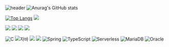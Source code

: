 ![header](https://capsule-render.vercel.app/api?type=soft&color=gradient&height=60&section=header&text=Seoin%20&fontSize=70&animation=blink&fontAlign=12&fontAlignY=60)
![Anurag's GitHub stats](https://github-readme-stats.vercel.app/api?username=seoin1223&show_icons=true&theme=tokyonight)   

[![Top Langs](https://github-readme-stats.vercel.app/api/top-langs/?username=seoin1223)](https://github.com/seoin1223/github-readme-stats) 
![](http://github-profile-summary-cards.vercel.app/api/cards/profile-details?username=seoin1223&theme=aura)


![](http://github-profile-summary-cards.vercel.app/api/cards/repos-per-language?username=seoin1223&theme=default)
![](http://github-profile-summary-cards.vercel.app/api/cards/most-commit-language?username=seoin1223&theme=default)
![](http://github-profile-summary-cards.vercel.app/api/cards/stats?username=seoin1223&theme=default)
![](http://github-profile-summary-cards.vercel.app/api/cards/productive-time?username=seoin1223&theme=default&utcOffset=8)

![C](https://img.shields.io/badge/-C-123456?style=flat-square&logo=C&logoColor=black)
![자바](https://img.shields.io/badge/-자바-007396?style=flat&logo=Java&logoColor=ffffff)
<img src="https://img.shields.io/badge/Android-3DDC84?style=flat-square&logo=Android&logoColor=white"/>
<img src="https://img.shields.io/badge/Kotlin-0095D5?style=flat-square&logo=Kotlin&logoColor=white"/>
![Spring](https://img.shields.io/badge/-Spring-6DB33F?style=for-the-badge&logo=Spring&logoColor=white)
![TypeScript](https://img.shields.io/badge/-TypeScript-3178C6?style=flat-square&logo=TypeScript&logoColor=white)
![Serverless](https://img.shields.io/badge/-Serverless-FD5750?style=flat-square&logo=Serverless&logoColor=magenta)
![MariaDB](https://img.shields.io/badge/-MariaDB-1F305F?style=flat-square&logo=mariadb&logoColor=white)
![Oracle](https://img.shields.io/badge/-Oracle-1F305F?style=flat-square&logo=mariadb&logoColor=white)




